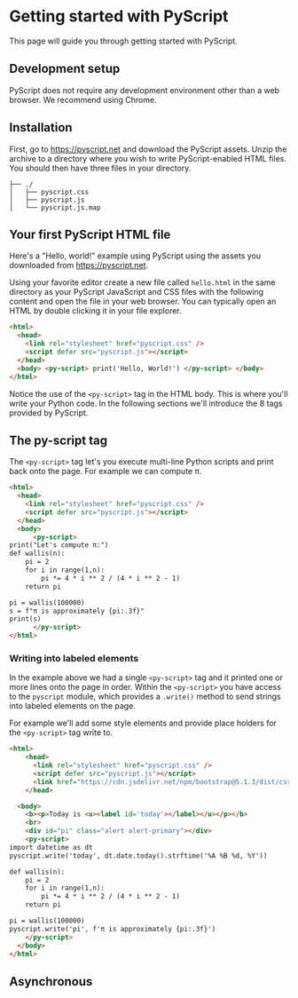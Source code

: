 # Getting started with PyScript

This page will guide you through getting started with PyScript.

## Development setup

PyScript does not require any development environment other
than a web browser. We recommend using Chrome.

## Installation

First, go to https://pyscript.net and download the PyScript assets.
Unzip the archive to a directory where you wish to write PyScript-enabled
HTML files. You should then have three files in your directory.

```
├── ./
│   ├── pyscript.css
│   ├── pyscript.js
│   └── pyscript.js.map
```

## Your first PyScript HTML file

Here's a "Hello, world!" example using PyScript using the assets you
downloaded from https://pyscript.net.

Using your favorite editor create a new file called `hello.html` in
the same directory as your PyScript JavaScript and CSS files with the
following content and open the file in your web browser. You can typically
open an HTML by double clicking it in your file explorer.

```html
<html>
  <head>
    <link rel="stylesheet" href="pyscript.css" />
    <script defer src="pyscript.js"></script>
  </head>
  <body> <py-script> print('Hello, World!') </py-script> </body>
</html>
```

Notice the use of the `<py-script>` tag in the HTML body. This
is where you'll write your Python code. In the following sections we'll
introduce the 8 tags provided by PyScript.

## The py-script tag

The `<py-script>` tag let's you execute multi-line Python scripts and
print back onto the page. For
example we can compute π.

```html
<html>
  <head>
    <link rel="stylesheet" href="pyscript.css" />
    <script defer src="pyscript.js"></script>
  </head>
  <body>
      <py-script>
print("Let's compute π:")
def wallis(n):
    pi = 2
    for i in range(1,n):
        pi *= 4 * i ** 2 / (4 * i ** 2 - 1)
    return pi

pi = wallis(100000)
s = f"π is approximately {pi:.3f}"
print(s)
      </py-script>
</html>
```

### Writing into labeled elements

In the example above we had a single `<py-script>` tag and it printed
one or more lines onto the page in order. Within the `<py-script>` you
have access to the `pyscript` module, which provides a `.write()` method
to send strings into labeled elements on the page.

For example we'll add some style elements and provide place holders for
the `<py-script>` tag write to.

```html
<html>
    <head>
      <link rel="stylesheet" href="pyscript.css" />
      <script defer src="pyscript.js"></script>
      <link href="https://cdn.jsdelivr.net/npm/bootstrap@5.1.3/dist/css/bootstrap.min.css" rel="stylesheet" crossorigin="anonymous">
    </head>

  <body>
    <b><p>Today is <u><label id='today'></label></u></p></b>
    <br>
    <div id="pi" class="alert alert-primary"></div>
    <py-script>
import datetime as dt
pyscript.write('today', dt.date.today().strftime('%A %B %d, %Y'))

def wallis(n):
    pi = 2
    for i in range(1,n):
        pi *= 4 * i ** 2 / (4 * i ** 2 - 1)
    return pi

pi = wallis(100000)
pyscript.write('pi', f'π is approximately {pi:.3f}')
    </py-script>
  </body>
</html>
```



## Asynchronous